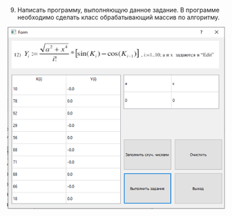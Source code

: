9. Написать программу, выполняющую данное задание. В программе необходимо сделать класс обрабатывающий массив по алгоритму.

![screenshot](screen.png)
